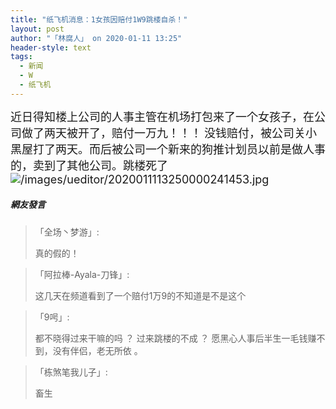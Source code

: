 ```yaml
---
title: "纸飞机消息：1女孩因赔付1W9跳楼自杀！"
layout: post
author: "「林腐人」 on 2020-01-11 13:25"
header-style: text
tags:
  - 新闻
  - W
  - 纸飞机
---
```


<span style="font-size: 18px;">近日得知楼上公司的人事主管在机场打包来了一个女孩子，在公司做了两天被开了，赔付一万九！！！</span>
<span style="font-size: 18px;">没钱赔付，被公司关小黑屋打了两天。而后被公司一个新来的狗推计划员以前是做人事的，卖到了其他公司。跳楼死了</span>
<span style="font-size: 18px;"><img src="http://images.feileyuan.com/images/ueditor/2020011113250000241453.jpg" title="/images/ueditor/2020011113250000241453.jpg" alt="/images/ueditor/2020011113250000241453.jpg"></span>
<br>

##### 網友發言 
> 「全场丶梦游」:
> <p>真的假的！<br></p>

> 「阿拉棒-Ayala-刀锋」:
> <p>这几天在频道看到了一个赔付1万9的不知道是不是这个</p>

> 「9呺」:
> <p>都不晓得过来干嘛的吗 ？&nbsp;过来跳楼的不成 ？&nbsp;愿黑心人事后半生一毛钱赚不到，没有伴侣，老无所依 。</p>

> 「栋煞笔我儿子」:
> <p>畜生&nbsp;</p>


